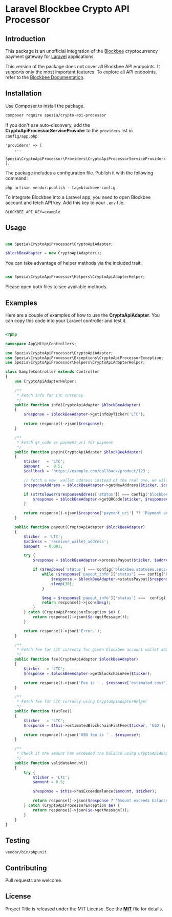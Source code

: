 # Laravel Blockbee Crypto API Processor

## **Introduction**
This package is an unofficial integration of the [Blockbee](https://blockbee.io/) cryptocurrency payment gateway for [Laravel](https://laravel.com/) applications.

This version of the package does not cover all Blockbee API  endpoints. It supports only the most important features. To explore all API endpoints, refer to the [Blockbee Documentation](https://docs.blockbee.io/).


## Installation

Use Composer to install the package.

```bash
composer require spezia/crypto-api-processor
```

If you don't use auto-discovery, add the **CryptoApiProcessorServiceProvider** to the `providers` list in `config/app.php`.

```
'providers' => [
    ...
    Spezia\CryptoApiProcessor\Providers\CryptoApiProcessorServiceProvider::class,
],
```

The package includes a configuration file. Publish it with the following command:

```
php artisan vendor:publish --tag=blockbee-config
```


To integrate Blockbee into a Laravel app, you need to open Blockbee account and fetch API key. Add this key to your `.env` file.

```
BLOCKBEE_API_KEY=example
```

## Usage

```php

use Spezia\CryptoApiProcessor\CryptoApiAdapter;

$blockBeeAdapter = new CryptoApiAdapter();

```

You can take advantage of helper methods via the included trait:

```php

use Spezia\CryptoApiProcessor\Helpers\CryptoApiAdapterHelper;

```
Please open both files to see available methods.

## Examples

Here are a couple of examples of how to use the **CryptoApiAdapter**. You can copy this code into your Laravel controller and test it.

```php

<?php

namespace App\Http\Controllers;

use Spezia\CryptoApiProcessor\CryptoApiAdapter;
use Spezia\CryptoApiProcessor\Exceptions\CryptoApiProcessorException;
use Spezia\CryptoApiProcessor\Helpers\CryptoApiAdapterHelper;

class SampleController extends Controller
{
    use CryptoApiAdapterHelper;

    /**
     * Fetch info for LTC currency
     */
    public function info(CryptoApiAdapter $blockBeeAdapter)
    {
        $response = $blockBeeAdapter->getInfoByTicker('LTC');

        return response()->json($response);
    }

    /**
     * Fetch qr_code or payment_uri for payment
     */
    public function payin(CryptoApiAdapter $blockBeeAdapter)
    {
        $ticker   = 'LTC';
        $amount   =  0.5;
        $callback = 'https://example.com/callback/product/123';

        // fetch a new  wallet address instead of the real one, we will get a new unique address for every transaction
        $responseAddress = $blockBeeAdapter->getNewAddress($ticker, $callback);

        if (strtolower($responseAddress['status']) === config('blockbee.statuses.success')) {
            $response = $blockBeeAdapter->getQRCode($ticker, $responseAddress['address_in'], $amount);
        }

        return response()->json($response['payment_uri'] ?? 'Payment uri not found.');
    }

    public function payout(CryptoApiAdapter $blockBeeAdapter)
    {
        $ticker  = 'LTC';
        $address = 'receiver_wallet_address';
        $amount  = 0.001;

        try {
            $response = $blockBeeAdapter->processPayout($ticker, $address, $amount);

            if ($response['status'] === config('blockbee.statuses.success')) {
                while ($response['payout_info']['status'] === config('blockbee.statuses.processing')) {
                    $response = $blockBeeAdapter->statusPayout($response['payout_info']['id']);
                    sleep(30);
                }

                $msg = $response['payout_info']['status'] ===  config('blockbee.statuses.done') ? 'Update transaction status to done.' : 'Payment failed.';
                return response()->json($msg);
            }
        } catch (CryptoApiProcessorException $e) {
            return response()->json($e->getMessage());
        }

        return response()->json('Error.');
    }

    /**
     * Fetch fee for LTC currency for given blockbee account wallet address
     */
    public function fee(CryptoApiAdapter $blockBeeAdapter)
    {
        $ticker   = 'LTC';
        $response = $blockBeeAdapter->getBlockchainFee($ticker);

        return response()->json('Fee is ' . $response['estimated_cost'] ?? 'Not found.');
    }

    /**
     * Fetch fee for LTC currency using CryptoApiAdapterHelper
     */
    public function fiatFee()
    {
        $ticker   = 'LTC';
        $response = $this->estimatedBlockchainFiatFee($ticker, 'USD');

        return response()->json('USD fee is ' . $response);
    }

    /**
     * Check if the amount has exceeded the balance using CryptoApiAdapterHelper
     */
    public function validateAmount()
    {
        try {
            $ticker = 'LTC';
            $amount = 0.5;

            $response = $this->hasExceedBalance($amount, $ticker);

            return response()->json($response ? 'Amount exceeds balance.' : 'Amount is valid.');
        } catch (CryptoApiProcessorException $e) {
            return response()->json($e->getMessage());
        }
    }
}

```

## Testing

```
vendor/bin/phpunit
```

## Contributing

Pull requests are welcome.

## License

Project Title is released under the MIT License. See the **[MIT](./LICENSE)** file for details.
